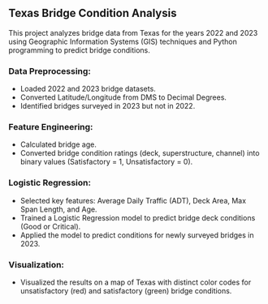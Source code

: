 ## Texas Bridge Condition Analysis

This project analyzes bridge data from Texas for the years 2022 and 2023 using Geographic Information Systems (GIS) techniques and Python programming to predict bridge conditions.

### Data Preprocessing:
- Loaded 2022 and 2023 bridge datasets.
- Converted Latitude/Longitude from DMS to Decimal Degrees.
- Identified bridges surveyed in 2023 but not in 2022.

### Feature Engineering:
- Calculated bridge age.
- Converted bridge condition ratings (deck, superstructure, channel) into binary values (Satisfactory = 1, Unsatisfactory = 0).

### Logistic Regression:
- Selected key features: Average Daily Traffic (ADT), Deck Area, Max Span Length, and Age.
- Trained a Logistic Regression model to predict bridge deck conditions (Good or Critical).
- Applied the model to predict conditions for newly surveyed bridges in 2023.

### Visualization:
- Visualized the results on a map of Texas with distinct color codes for unsatisfactory (red) and satisfactory (green) bridge conditions.
